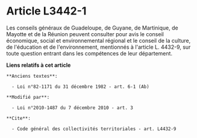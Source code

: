 # Article L3442-1

Les conseils généraux de Guadeloupe, de Guyane, de Martinique, de Mayotte et de la Réunion peuvent consulter pour avis le
conseil économique, social et environnemental régional et le conseil de la culture, de l'éducation et de l'environnement,
mentionnés à l'article L. 4432-9, sur toute question entrant dans les compétences de leur département.

**Liens relatifs à cet article**

	**Anciens textes**:

	  - Loi n°82-1171 du 31 décembre 1982 - art. 6-1 (Ab)

	**Modifié par**:

	  - Loi n°2010-1487 du 7 décembre 2010 - art. 3

	**Cite**:

	  - Code général des collectivités territoriales - art. L4432-9
